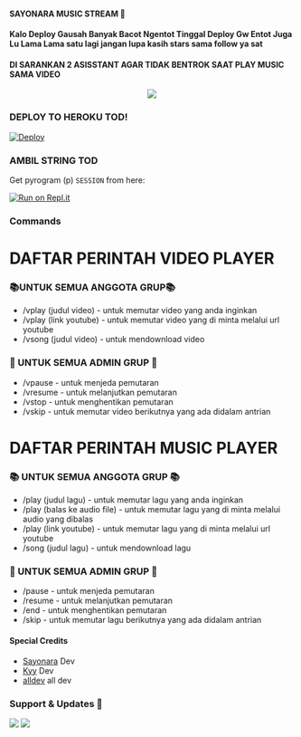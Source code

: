 #### SAYONARA MUSIC STREAM 🎼
#### **Kalo Deploy Gausah Banyak Bacot Ngentot Tinggal Deploy Gw Entot Juga Lu Lama Lama satu lagi jangan lupa kasih stars sama follow ya sat**
#### **DI SARANKAN 2 ASISSTANT AGAR TIDAK BENTROK SAAT PLAY MUSIC SAMA VIDEO**
<p align="center">
   <img src="https://telegra.ph/file/665d722d8eab95f49d86b.jpg"> 
</p>

### DEPLOY TO HEROKU TOD!
[![Deploy](https://www.herokucdn.com/deploy/button.svg)](https://heroku.com/deploy?template=https://github.com/krisnadiwangga/Sayonara-musicstream)

### AMBIL STRING TOD
Get pyrogram (p)  `SESSION` from here:

[![Run on Repl.it](https://repl.it/badge/github/ChankitSaini/GenerateStringSession)](https://replit.com/@ChankitSaini/GenerateStringSession)

### Commands 
# DAFTAR PERINTAH VIDEO PLAYER
### 📚UNTUK SEMUA ANGGOTA GRUP📚
- /vplay (judul video) - untuk memutar video yang anda inginkan 
- /vplay (link youtube) - untuk memutar video yang di minta melalui url youtube
- /vsong (judul video) - untuk mendownload video

### 📒 UNTUK SEMUA ADMIN GRUP 📒
- /vpause - untuk menjeda pemutaran
- /vresume - untuk melanjutkan pemutaran
- /vstop - untuk menghentikan pemutaran
- /vskip - untuk memutar video berikutnya yang ada didalam antrian

# DAFTAR PERINTAH MUSIC PLAYER 
### 📚 UNTUK SEMUA ANGGOTA GRUP 📚
- /play (judul lagu) - untuk memutar lagu yang anda inginkan 
- /play (balas ke audio file) - untuk memutar lagu yang di minta melalui audio yang dibalas
- /play (link youtube) - untuk memutar lagu yang di minta melalui url youtube
- /song (judul lagu) - untuk mendownload lagu

### 📒 UNTUK SEMUA ADMIN GRUP 📒
- /pause - untuk menjeda pemutaran
- /resume - untuk melanjutkan pemutaran
- /end - untuk menghentikan pemutaran
- /skip - untuk memutar lagu berikutnya yang ada didalam antrian


#### Special Credits
- [Sayonara](https://github.com/krisnadiwangga) Dev
- [Kyy](https://github.com/UserLazy) Dev
- [alldev](https://t.me/sayonara_story/276) all dev

### Support & Updates 🎑
<a href="https://t.me/NaraXmusic"><img src="https://img.shields.io/badge/Join-Group%20Support-blue.svg?style=for-the-badge&logo=Telegram"></a> <a href="https://t.me/sayonara_story"><img src="https://img.shields.io/badge/Join-Updates%20Channel-blue.svg?style=for-the-badge&logo=Telegram"></a>

